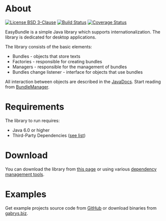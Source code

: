 # About
[![License BSD 3-Clause](https://img.shields.io/badge/license-BSD%203--Clause-blue.svg)](http://easy-bundle.projects.gabrys.biz/license.txt)
[![Build Status](https://travis-ci.org/gabrysbiz/EasyBundle.svg?branch=release%2F1.3.0)](https://travis-ci.org/gabrysbiz/EasyBundle)
[![Coverage Status](https://coveralls.io/repos/github/gabrysbiz/EasyBundle/badge.svg?branch=release%2F1.3.0)](https://coveralls.io/github/gabrysbiz/EasyBundle?branch=release%2F1.3.0)

EasyBundle is a simple Java library which supports internationalization. The library is dedicated for desktop applications.

The library consists of the basic elements:
* Bundles - objects that store texts
* Factories - responsible for creating bundles
* Managers - responsible for the management of bundles
* Bundles change listener - interface for objects that use bundles

All interaction between objects are described in the [JavaDocs](http://easy-bundle.projects.gabrys.biz/1.3.0/apidocs/).
Start reading from [BundleManager](http://easy-bundle.projects.gabrys.biz/1.3.0/apidocs/index.html?biz/gabrys/easybundle/BundleManager.html).

# Requirements
The library to run requires:
* Java 6.0 or higher
* Third-Party Dependencies ([see list](http://easy-bundle.projects.gabrys.biz/1.3.0/dependencies.html))

# Download
You can download the library from [this page](http://easy-bundle.projects.gabrys.biz/1.3.0/download.html)
or using various [dependency management tools](http://easy-bundle.projects.gabrys.biz/1.3.0/dependency-info.html).

# Examples
Get example projects source code from [GitHub](https://github.com/gabrysbiz/EasyBundle-examples)
or download binaries from [gabrys.biz](http://easy-bundle.projects.gabrys.biz/examples/).